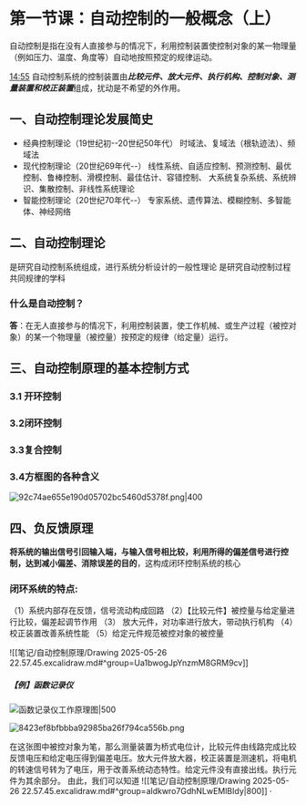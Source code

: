# 第一节课：自动控制的一般概念（上）


自动控制是指在没有人直接参与的情况下，利用控制装置使控制对象的某一物理量（例如压力、温度、角度等）自动地按照预定的规律运动。

[14:55](https://www.bilibili.com/video/BV1LKLPzfEm4?t=895.3)
自动控制系统的控制装置由***比较元件、放大元件、执行机构、控制对象、测量装置和校正装置***组成，扰动是不希望的外作用。


## 一、自动控制理论发展简史
- 经典控制理论（19世纪初--20世纪50年代）
时域法、复域法（根轨迹法）、频域法
- 现代控制理论（20世纪69年代--）
线性系统、自适应控制、预测控制、最优控制、鲁棒控制、滑模控制、最佳估计、容错控制、
大系统复杂系统、系统辨识、集散控制、非线性系统理论
- 智能控制理论（20世纪70年代--）
专家系统、遗传算法、模糊控制、多智能体、神经网络

## 二、自动控制理论
是研究自动控制系统组成，进行系统分析设计的一般性理论
是研究自动控制过程共同规律的学科

### 什么是自动控制？
**答**：在无人直接参与的情况下，利用控制装置，使工作机械、或生产过程（被控对象）的某一个物理量（被控量）按预定的规律（给定量）运行。


## 三、自动控制原理的基本控制方式
### 3.1 开环控制
### 3.2闭环控制
### 3.3复合控制
### 3.4方框图的各种含义
![92c74ae655e190d05702bc5460d5378f.png|400](https://i.miji.bid/2025/05/21/92c74ae655e190d05702bc5460d5378f.png)

## 四、负反馈原理
**将系统的输出信号引回输入端，与输入信号相比较，利用所得的偏差信号进行控制，达到减小偏差、消除误差的目的**，这构成闭环控制系统的核心

### 闭环系统的特点:
（1）系统内部存在反馈，信号流动构成回路
（2）【比较元件】被控量与给定量进行比较，偏差起调节作用
（3）  放大元件，对功率进行放大，带动执行机构
（4）校正装置改善系统性能
（5）给定元件规范被控对象的被控量

![[笔记/自动控制原理/Drawing 2025-05-26 22.57.45.excalidraw.md#^group=Ua1bwogJpYnzmM8GRM9cv]]

##### 【例】函数记录仪
![函数记录仪工作原理图|500](https://i-blog.csdnimg.cn/direct/972739013a8644ccb5e3346a2f065b7d.png)


![8423ef8bfbbba92985ba26f794ca556b.png](https://i.miji.bid/2025/05/21/8423ef8bfbbba92985ba26f794ca556b.png) 

在这张图中被控对象为笔，那么测量装置为桥式电位计，比较元件由线路完成比较反馈电压和给定电压得到偏差电压。放大元件放大器，校正装置是测速机，将电机的转速信号转为了电压，用于改善系统动态特性。给定元件没有直接出线。执行元件为其余部分。
由此，我们可以知道
![[笔记/自动控制原理/Drawing 2025-05-26 22.57.45.excalidraw.md#^group=aldkwro7GdhNLwEMlBIdy|800]]
·